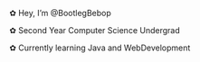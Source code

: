 ✿ Hey, I’m @BootlegBebop

✿ Second Year Computer Science Undergrad

✿ Currently learning Java and WebDevelopment 

